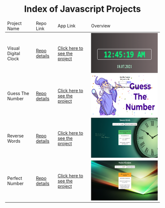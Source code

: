 <p align="center"> 
  
<h1 align="center">Index of Javascript Projects</h1>

</p>

<table>
    <thead>
        <tr>
            <td>Project Name</td>
            <td>Repo Link</td>
            <td>App Link</td>
            <td>Overview</td>
        </tr>
    </thead>
    <tbody>
        <tr>
            <td>Visual Digital Clock</td>
            <td><a href="https://github.com/furkan-cloud/visual-clock" target="_blank">Repo details</a></td>
            <td><a href="https://furkan-cloud.github.io/visual-clock/" target="_blank">Click here to see the project</a></td>
            <td><img style="width:500px;" src="./gifs/visualclock.png" alt="html" height=130></td> 
        </tr>
                <tr>
            <td>Guess The Number</td>
            <td><a href="https://github.com/furkan-cloud/005-Find-the-number" target="_blank">Repo details</a></td>
            <td><a href="https://furkan-cloud.github.io/005-Find-the-number/" target="_blank">Click here to see the project</a></td>
            <td><img style="width:500px;" src="./gifs/guessthenumber.png" alt="html" height=130></td> 
        </tr>
                        <tr>
            <td>Reverse Words</td>
            <td><a href="https://github.com/furkan-cloud/Reverse-Words" target="_blank">Repo details</a></td>
            <td><a href="https://furkan-cloud.github.io/Reverse-Words/" target="_blank">Click here to see the project</a></td>
            <td><img style="width:500px;" src="./gifs/reverse words.png" alt="html" height=130></td> 
        </tr>
                                <tr>
            <td>Perfect Number</td>
            <td><a href="https://github.com/furkan-cloud/Perfect-Number" target="_blank">Repo details</a></td>
            <td><a href="https://furkan-cloud.github.io/Perfect-Number/" target="_blank">Click here to see the project</a></td>
            <td><img style="width:500px;" src="./gifs/perfect numbers.png" alt="html" height=130></td> 
        </tr>
</tbody>
</table>
